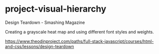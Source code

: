 # project-visual-hierarchy

Design Teardown - Smashing Magazine

Creating a grayscale heat map and using different font styles and weights.

https://www.theodinproject.com/paths/full-stack-javascript/courses/html-and-css/lessons/design-teardown
